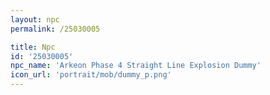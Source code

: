 ```yaml
---
layout: npc
permalink: /25030005

title: Npc
id: '25030005'
npc_name: 'Arkeon Phase 4 Straight Line Explosion Dummy'
icon_url: 'portrait/mob/dummy_p.png'
---
```

